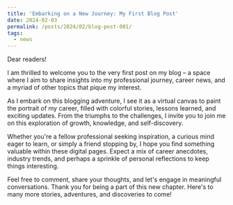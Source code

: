 ```yaml
---
title: 'Embarking on a New Journey: My First Blog Post'
date: 2024-02-03
permalink: /posts/2024/02/blog-post-001/
tags:
  - news
---
```



Dear readers!

I am thrilled to welcome you to the very first post on my blog – a space where I aim to share insights into my professional journey, career news, and a myriad of other topics that pique my interest.

As I embark on this blogging adventure, I see it as a virtual canvas to paint the portrait of my career, filled with colorful stories, lessons learned, and exciting updates. From the triumphs to the challenges, I invite you to join me on this exploration of growth, knowledge, and self-discovery.

Whether you're a fellow professional seeking inspiration, a curious mind eager to learn, or simply a friend stopping by, I hope you find something valuable within these digital pages. Expect a mix of career anecdotes, industry trends, and perhaps a sprinkle of personal reflections to keep things interesting.

Feel free to comment, share your thoughts, and let's engage in meaningful conversations. Thank you for being a part of this new chapter. Here's to many more stories, adventures, and discoveries to come!

